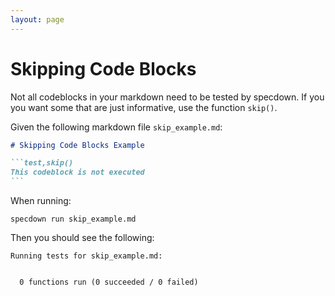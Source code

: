```yaml
---
layout: page
---
```

# Skipping Code Blocks

Not all codeblocks in your markdown need to be tested by specdown.
If you you want some that are just informative, use the function `skip()`.

Given the following markdown file `skip_example.md`:

```` markdown
# Skipping Code Blocks Example

```test,skip()
This codeblock is not executed
```
````

When running:

``` shell
specdown run skip_example.md
```

Then you should see the following:

``` text
Running tests for skip_example.md:


  0 functions run (0 succeeded / 0 failed)
```

